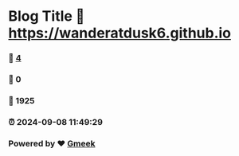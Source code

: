 # Blog Title :link: https://wanderatdusk6.github.io 
### :page_facing_up: [4](https://wanderatdusk6.github.io/tag.html) 
### :speech_balloon: 0 
### :hibiscus: 1925 
### :alarm_clock: 2024-09-08 11:49:29 
### Powered by :heart: [Gmeek](https://github.com/Meekdai/Gmeek)
